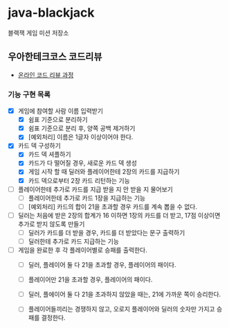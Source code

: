 # java-blackjack
블랙잭 게임 미션 저장소

## 우아한테크코스 코드리뷰
* [온라인 코드 리뷰 과정](https://github.com/woowacourse/woowacourse-docs/blob/master/maincourse/README.md)

### 기능 구현 목록
- [x] 게임에 참여할 사람 이름 입력받기
  - [x] 쉼표 기준으로 분리하기
  - [x] 쉼표 기준으로 분리 후, 양쪽 공백 제거하기
  - [x] [예외처리] 이름은 1글자 이상이어야 한다.
- [x] 카드 덱 구성하기
  - [x] 카드 덱 셔플하기
  - [x] 카드가 다 떨어질 경우, 새로운 카드 덱 생성
  - [x] 게임 시작 할 때 딜러와 플레이어한테 2장의 카드를 지급하기
  - [x] 카드 덱으로부터 2장 카드 리턴하는 기능
- [ ] 플레이어한테 추가로 카드를 지급 받을 지 안 받을 지 물어보기
  - [ ] 플레이어한테 추가로 카드 1장을 지급하는 기능
  - [ ] [예외처리] 카드의 합이 21을 초과할 경우 카드를 계속 뽑을 수 없다. 
- [ ] 딜러는 처음에 받은 2장의 합계가 16 이하면 1장의 카드를 더 받고, 17점 이상이면 추가로 받지 않도록 만들기
    - [ ] 딜러가 카드를 더 받을 경우, 카드를 더 받았다는 문구 출력하기
    - [ ] 딜러한테 추가로 카드 지급하는 기능
- [ ] 게임을 완료한 후 각 플레이어별로 승패를 출력한다.
  - [ ] 딜러, 플레이어 둘 다 21을 초과할 경우, 플레이어의 패이다. 
  - [ ] 플레이어만 21을 초과할 경우, 플레이어의 패이다.
  - [ ] 딜러, 플에이어 둘 다 21을 초과하지 않았을 때는, 21에 가까운 쪽이 승리한다.
  - [ ] 플레이어들끼리는 경쟁하지 않고, 오로지 플레이어와 딜러의 숫자만 가지고 승패를 결정한다. 
    
    
